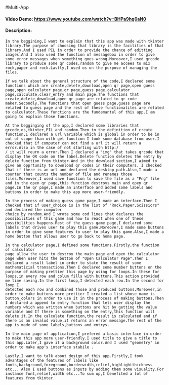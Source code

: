 #Multi-App
#### Video Demo:  <https://www.youtube.com/watch?v=BHPa9hq6aN0>
#### Description:

    In the beggining,I want to explain that this app was made with tkinter library.The purpose of choosing that library is the facilities of that library.And I used PIL in order to provide the chance of editting images.And I also used the function of messagebox in order to give some error messages when something goes wrong.Moreover,I used qrcode library to produce some qr codes,random to give me accees to mix rock,paper and rock.Lastly,I used os on the purpose of managing the files.

    If we talk about the general structure of the code,I declared some functions which are create,delete,download,open qr page,open guess page,open calculator page,qr page,guess page,calculator page,calculate,clear_entry and main page.The functions that create,delete,download,open qr page are related to qr code maker.Secondly,The functions that open guess page,guess page are related to guess page and the rest of these functionalites are related to calculator.These functions are the fundemantel of this app.I am going to explain those functions.

    At the begginging of the app,I declared some libraries that qrcode,os,tkinter,PIL and random.Then in the definition of create function,I declared a url variable which is global in order to be in out of scope than with get function I took some database from user.I checked that if computer can not find a url it will return a error.Also in the case of not starting with http:/
    / it will reurn a error.Then I declared a "img" that takes qrcode that display the QR code on the label.Delete function deletes the entry by delete function from tkinter.And in the download section,I aimed to give an opprtunity to download qr codes in their computers. I checked that if there is an url and declared the desktop_path.Also,I made a counter that counts the number of file and renames those files.Moreover,I used save function to save the file as a "Png" file and in the open qr page,this function destroys main and open qr page.In the qr page,I made an ınterface and added some labels and buttons in order to make this app more user-friendly.

    In the process of making guess game page,I made an interface.Then I checked that ıf user_choice is in the list of "Rock,Paper,Scissiors" and declared the computer
    choice by random.And I wrote some cod lines that declares the possibilities of this game and how to react when one of these possibilities happens.Rest of the guess game page,I declared some labels that drives user to play this game.Moreover,I made some buttons in order to give some features to user to play this game.Also,I made a home button that allows user to go back to homa page.

    In the calculator page,I defined some functions.Firstly,the function of calculator
    page allow the user to destroy the main page and open the calculator page when user hits the button of "Open Calculator Page".Then I declared a result label in order to state the result of some mathematicial transactions.Then I declared some number buttons on the purpose of making prettier this page by using for loops.İn these for loops,in every row and colum fills with buttons.This action provided me time saving.In the first loop,I detected each row.In the second for loop I
    detected each row and combined those and produced buttons.Moreover,in order to make buttons more prettier I created a list whose name is button_colors in order to use it in the process of making buttons.Then I declared a append to entry function that lets user display the numbers which was written when buttons are hit by getting the value variable and If there is something on the entry,this function will delete it.In the calculate function,the result is calculated and ıf there is an invalud value,ıt returns an error message.The rest of the app is made of some labels,buttons and entrys.

    In the main page of application,I prefered a basic interface in order to make this app more user-friendly.I used title to give a title to this app.Later,I gave it a background color.And I used "geometry" in order to make app's interface stabile .

    Lastly,I want to talk about design of this app.Firstly,I took advantages of the features of labels like fonts,background,foreground,borderwidth,relief,highlightthickness etc... Also I used buttons as inputs by adding them some visuality.For instance font,relief,width etc...To sum up,I benefited a lot of features from tkinter.